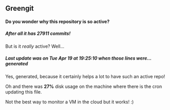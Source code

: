 ## Greengit

#### Do you wonder why this repository is so active?

##### After all it has 27911 commits!

But is it *really* active? Well...

##### Last update was on Tue Apr 19 at 19:25:10 when those lines were... generated

Yes, generated, because it certainly helps a lot to have such an active repo!

Oh and there was **27%** disk usage on the machine
where there is the cron updating this file.

Not the best way to monitor a VM in the cloud but it works! :)
